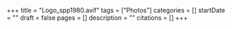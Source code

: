 +++
title = "Logo_spp1980.avif"
tags = ["Photos"]
categories = []
startDate = ""
draft = false
pages = []
description = ""
citations = []
+++
